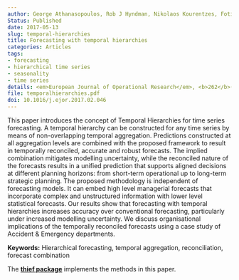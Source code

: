 ```yaml
---
author: George Athanasopoulos, Rob J Hyndman, Nikolaos Kourentzes, Fotios Petropoulos
Status: Published
date: 2017-05-13
slug: temporal-hierarchies
title: Forecasting with temporal hierarchies
categories: Articles
tags:
- forecasting
- hierarchical time series
- seasonality
- time series
details: <em>European Journal of Operational Research</em>, <b>262</b>(1) 60–74
file: temporalhierarchies.pdf
doi: 10.1016/j.ejor.2017.02.046
---
```


This paper introduces the concept of Temporal Hierarchies for time series forecasting. A temporal hierarchy can be constructed for any time series by means of non-overlapping temporal aggregation. Predictions constructed at all aggregation levels are combined with the proposed framework to result in temporally reconciled, accurate and robust forecasts. The implied combination mitigates modelling uncertainty, while the reconciled nature of the forecasts results in a unified prediction that supports aligned decisions at different planning horizons: from short-term operational up to long-term strategic planning. The proposed methodology is independent of forecasting models. It can embed high level managerial forecasts that incorporate complex and unstructured information with lower level statistical forecasts. Our results show that forecasting with temporal hierarchies increases accuracy over conventional forecasting, particularly under increased modelling uncertainty. We discuss organisational implications of the temporally reconciled forecasts using a case study of Accident & Emergency departments.

**Keywords:** Hierarchical forecasting, temporal aggregation, reconciliation, forecast combination

The [**thief package**](http://pkg.robjhyndman.com/thief/) implements the methods in this paper.
